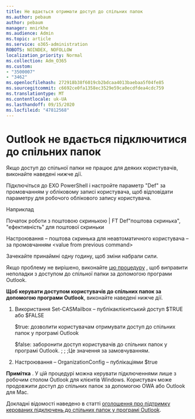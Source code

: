 ```yaml
---
title: Не вдається отримати доступ до спільних папок
ms.author: pebaum
author: pebaum
manager: mnirkhe
ms.audience: Admin
ms.topic: article
ms.service: o365-administration
ROBOTS: NOINDEX, NOFOLLOW
localization_priority: Normal
ms.collection: Adm_O365
ms.custom:
- "3500007"
- "3462"
ms.openlocfilehash: 272918b38f6019cb2bdcaa4013baebaa5f04fe85
ms.sourcegitcommit: c6692ce0fa1358ec3529e59ca0ecdfdea4cdc759
ms.translationtype: MT
ms.contentlocale: uk-UA
ms.lasthandoff: 09/15/2020
ms.locfileid: "47812568"
---
```

# <a name="outlook-cannot-connect-to-public-folders"></a>Outlook не вдається підключитися до спільних папок

Якщо доступ до спільної папки не працює для деяких користувачів, виконайте наведені нижче дії.

Підключіться до EXO PowerShell і настройте параметр "Def" за промовчанням у обліковому записі користувача, щоб відповідати параметру для робочого облікового запису користувача.

Наприклад

Початок роботи з поштовою скринькою | FT Def"поштова скринька", "ефективність" для поштової скриньки

Настроювання – поштова скринька для неавтоматичного користувача – за промовчанням \<value from previous command>

Зачекайте принаймні одну годину, щоб зміни набрали сили.

Якщо проблему не вирішено, виконайте [цю процедуру](https://aka.ms/pfcte) , щоб виправити неполадки з доступом до спільної папки за допомогою програми Outlook.
 
**Щоб керувати доступом користувачів до спільних папок за допомогою програми Outlook**, виконайте наведені нижче дії.

1.  Використання Set-CASMailbox <mailboxname> – публікаклієнтський доступ $TRUE або $FALSE  
      
    $true: дозволити користувачам отримувати доступ до спільних папок у програмі Outlook  
      
    $false: заборонити доступ користувачів до спільних папок у програмі Outlook. ; ; ;Це значення за замовчуванням.  
        
2.  Настроювання – OrganizationConfig – публікаціями $true   
      
**Примітка** . У цій процедурі можна керувати підключеннями лише з робочим столом Outlook для клієнтів Windows. Користувач може продовжити доступ до спільних папок за допомогою OWA або Outlook для Mac.
 
Докладні відомості наведено в статті [оголошення про підтримку керованих підключень до спільних папок у програмі Outlook](https://aka.ms/controlpf).